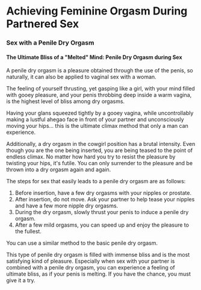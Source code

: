 # Achieving Feminine Orgasm During Partnered Sex

### Sex with a Penile Dry Orgasm





#### The Ultimate Bliss of a "Melted" Mind: Penile Dry Orgasm during Sex



A penile dry orgasm is a pleasure obtained through the use of the penis, so naturally, it can also be applied to vaginal sex with a woman.

The feeling of yourself thrusting, yet gasping like a girl, with your mind filled with gooey pleasure, and your penis throbbing deep inside a warm vagina, is the highest level of bliss among dry orgasms.

Having your glans squeezed tightly by a gooey vagina, while uncontrollably making a lustful ahegao face in front of your partner and unconsciously moving your hips... this is the ultimate climax method that only a man can experience.

Additionally, a dry orgasm in the cowgirl position has a brutal intensity. Even though you are the one being inserted, you are being teased to the point of endless climax. No matter how hard you try to resist the pleasure by twisting your hips, it's futile. You can only surrender to the pleasure and be thrown into a dry orgasm again and again.

The steps for sex that easily leads to a penile dry orgasm are as follows:

1. Before insertion, have a few dry orgasms with your nipples or prostate.
2. After insertion, do not move. Ask your partner to help tease your nipples and have a few more nipple dry orgasms.
3. During the dry orgasm, slowly thrust your penis to induce a penile dry orgasm.
4. After a few mild orgasms, you can speed up and enjoy the pleasure to the fullest.

You can use a similar method to the basic penile dry orgasm.

This type of penile dry orgasm is filled with immense bliss and is the most satisfying kind of pleasure. Especially when sex with your partner is combined with a penile dry orgasm, you can experience a feeling of ultimate bliss, as if your penis is melting. If you have the chance, you must give it a try.